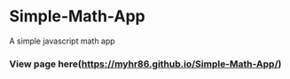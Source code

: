 # Simple-Math-App
A simple javascript math app

### View page here(https://myhr86.github.io/Simple-Math-App/)
